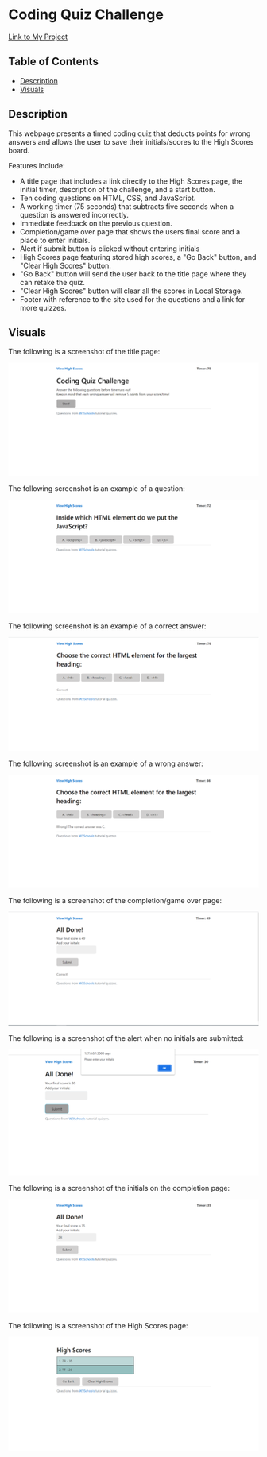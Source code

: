 # Coding Quiz Challenge
[Link to My Project](https://zoerorvig.github.io/code-quiz/)

## Table of Contents
- [Description](#description)
- [Visuals](#visuals)

## Description 
This webpage presents a timed coding quiz that deducts points for wrong answers and allows the user to save their initials/scores to the High Scores board.

Features Include:
- A title page that includes a link directly to the High Scores page, the initial timer, description of the challenge, and a start button.
- Ten coding questions on HTML, CSS, and JavaScript. 
- A working timer (75 seconds) that subtracts five seconds when a question is answered incorrectly.
- Immediate feedback on the previous question. 
- Completion/game over page that shows the users final score and a place to enter initials. 
- Alert if submit button is clicked without entering initials 
- High Scores page featuring stored high scores, a "Go Back" button, and "Clear High Scores" button.
- "Go Back" button will send the user back to the title page where they can retake the quiz.
- "Clear High Scores" button will clear all the scores in Local Storage. 
- Footer with reference to the site used for the questions and a link for more quizzes. 

## Visuals 

The following is a screenshot of the title page:

![screenshot](./images/title-page.PNG)

The following screenshot is an example of a question:

![screenshot](./images/question.PNG)

The following screenshot is an example of a correct answer:

![screenshot](./images/question-correct.PNG)

The following screenshot is an example of a wrong answer:

![screenshot](./images/question-wrong.PNG)

The following is a screenshot of the completion/game over page:

![screenshot](./images/completion-page.PNG)

The following is a screenshot of the alert when no initials are submitted:

![screenshot](./images/initials-alert.PNG)

The following is a screenshot of the initials on the completion page:

![screenshot](./images/initials-enter.PNG)

The following is a screenshot of the High Scores page:

![screenshot](./images/highscores-page.PNG)



